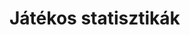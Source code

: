# Játékos statisztikák

<ClientOnly>
  <mjsz-vbr-players-leader
    locale="hu"
    championship-id="2051"
    division="Alapszakasz" 
  />
</ClientOnly>

